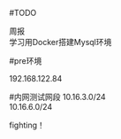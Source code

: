 #TODO

周报  
学习用Docker搭建Mysql环境

#pre环境

192.168.122.84


#内网测试网段 
10.16.3.0/24  
10.16.6.0/24

fighting！



